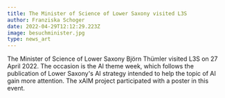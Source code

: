 ```yaml
---
title: The Minister of Science of Lower Saxony visited L3S
author: Franziska Schoger
date: 2022-04-29T12:12:29.223Z
image: besuchminister.jpg
type: news_art
---
```

The Minister of Science of Lower Saxony Björn Thümler visited L3S on 27 April 2022. The occasion is the AI theme week, which follows the publication of Lower Saxony's AI strategy intended to help the topic of AI gain more attention. The xAIM project participated with a poster in this event.